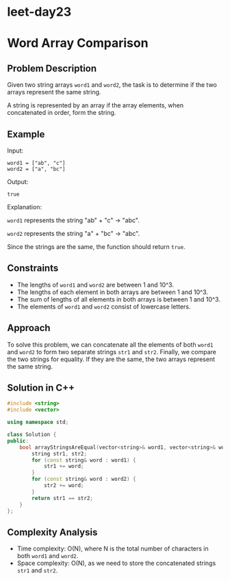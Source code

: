 # leet-day23

# Word Array Comparison

## Problem Description

Given two string arrays `word1` and `word2`, the task is to determine if the two arrays represent the same string.

A string is represented by an array if the array elements, when concatenated in order, form the string.

## Example

Input:

```
word1 = ["ab", "c"]
word2 = ["a", "bc"]
```

Output:

```
true
```

Explanation:

`word1` represents the string "ab" + "c" -> "abc".

`word2` represents the string "a" + "bc" -> "abc".

Since the strings are the same, the function should return `true`.

## Constraints

- The lengths of `word1` and `word2` are between 1 and 10^3.
- The lengths of each element in both arrays are between 1 and 10^3.
- The sum of lengths of all elements in both arrays is between 1 and 10^3.
- The elements of `word1` and `word2` consist of lowercase letters.

## Approach

To solve this problem, we can concatenate all the elements of both `word1` and `word2` to form two separate strings `str1` and `str2`. Finally, we compare the two strings for equality. If they are the same, the two arrays represent the same string.

## Solution in C++

```cpp
#include <string>
#include <vector>

using namespace std;

class Solution {
public:
    bool arrayStringsAreEqual(vector<string>& word1, vector<string>& word2) {
        string str1, str2;
        for (const string& word : word1) {
            str1 += word;
        }
        for (const string& word : word2) {
            str2 += word;
        }
        return str1 == str2;
    }
};
```

## Complexity Analysis

- Time complexity: O(N), where N is the total number of characters in both `word1` and `word2`.
- Space complexity: O(N), as we need to store the concatenated strings `str1` and `str2`.
